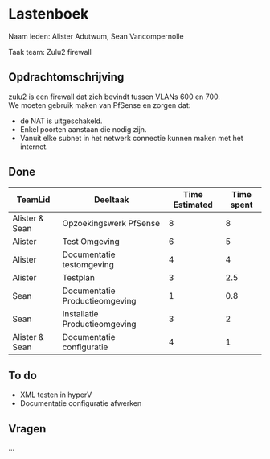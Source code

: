 # Lastenboek

Naam leden: Alister Adutwum, Sean Vancompernolle

Taak team: Zulu2 firewall

## Opdrachtomschrijving

zulu2 is een firewall dat zich bevindt tussen VLANs 600 en 700.  
We moeten gebruik maken van PfSense en zorgen dat:  
- de NAT is uitgeschakeld.
- Enkel poorten aanstaan die nodig zijn.
- Vanuit elke subnet in het netwerk connectie kunnen maken met het internet.

## Done
| TeamLid                     | Deeltaak | Time Estimated           | Time spent  |
| --------------              | --------------    | -------------- |      --------------        |
| Alister & Sean | Opzoekingswerk PfSense   |        8        |       8        |
| Alister | Test Omgeving   |    6            |       5        |
| Alister | Documentatie testomgeving  |      4          |       4        |
| Alister | Testplan   |      3          |       2.5        |
| Sean | Documentatie Productieomgeving |         1       |     0.8          |
| Sean | Installatie Productieomgeving |  3 |  2  |
| Alister & Sean | Documentatie configuratie  |      4          |       1        |

## To do
 - XML testen in hyperV
 - Documentatie configuratie afwerken

## Vragen
...
